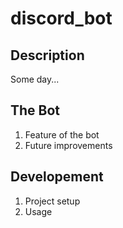 # discord_bot

## Description
Some day...

## The Bot
1. Feature of the bot
2. Future improvements

## Developement
1. Project setup
2. Usage
